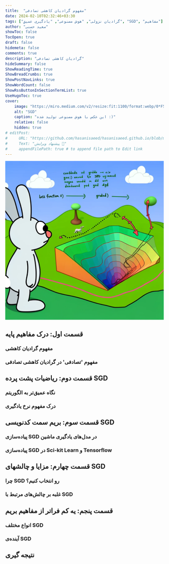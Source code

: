 ```yaml
---
title:  "مفهوم گرادیان کاهشی تصادفی"
date: 2024-02-10T02:32:46+03:30
tags: ["گرادیان نزولی", "هوش مصنوعی", "یادگیری عمیق", "SGD", "مفاهیم"]
author: "سعید حسنی"
showToc: false
TocOpen: true
draft: false
hidemeta: false
comments: true
description: "گرادیان کاهشی تصادفی"
hideSummary: false
ShowReadingTime: true
ShowBreadCrumbs: true
ShowPostNavLinks: true
ShowWordCount: false
ShowRssButtonInSectionTermList: true
UseHugoToc: true
cover:
    image: "https://miro.medium.com/v2/resize:fit:1100/format:webp/0*F5dtoZH64zdDTQrd"
    alt: "SGD"
    caption: "این عکس با هوش مصنوعی تولید شده :)" 
    relative: false
    hidden: true
# editPost:
#     URL: "https://github.com/hasanisaeed/hasanisaeed.github.io/blob/main/content"
#     Text: "پیشنهاد ویرایش 🤗"
#     appendFilePath: true # to append file path to Edit link
---
```


![sgd](https://raw.githubusercontent.com/hasanisaeed/hasanisaeed.github.io/main/content/posts/concept-of-SGD/images/sgd.webp)

## قسمت اول: درک مفاهیم پایه
### مفهوم گرادیان کاهشی
### مفهوم 'تصادفی' در گرادیان کاهشی تصادفی

## قسمت دوم: ریاضیات پشت پرده SGD
### نگاه عمیق‌تر به الگوریتم
### درک مفهوم نرخ یادگیری

## قسمت سوم: بریم سمت کدنویسی SGD
### پیاده‌سازی SGD در مدل‌های یادگیری ماشین
### پیاده‌سازی SGD در Sci-kit Learn و Tensorflow

## قسمت چهارم: مزایا و چالشهای SGD
### چرا SGD رو انتخاب کنیم؟
### غلبه بر چالش‌های مرتبط با SGD

##  قسمت پنجم: یه کم فراتر از مفاهیم بریم

### انواع مختلف SGD
### آینده‌ی SGD

## نتیجه گیری
